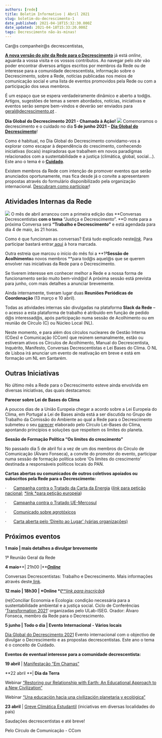```yaml
---
authors: [rede]
title: Boletim Informativo | Abril 2021
slug: boletim-do-decrescimento-1
date_published: 2021-04-18T15:32:30.000Z
date_updated: 2021-04-18T15:33:20.000Z
tags: Decrescimento não-às-minas!
---
```

Car@s companheir@s decrescentistas,

[**A nova versão do *****site***** da Rede para o Decrescimento**](http://www.decrescimento.pt/) já está *online*, aguarda a vossa visita e os vossos contributos. Ao navegar pelo *site* vão poder encontrar diversos artigos escritos por membros da Rede ou de interesse para a comunidade decrescentista, informação sobre o Decrescimento, sobre a Rede, notícias publicadas nos meios de comunicação social e uma lista de eventos promovidos pela Rede ou com a participação dos seus membros.

É um espaço que se espera verdadeiramente dinâmico e aberto a tod@s. Artigos, sugestões de temas a serem abordados, notícias, iniciativas e eventos serão sempre bem-vindos e deverão ser enviados para geral@decrescimento.pt .

**Dia Global do Decrescimento 2021 - Chamada à Ação!**
![](https://lh4.googleusercontent.com/BvqG-QkF6rvkZymnOMoDTSYftLwUry1DtyaDWt1hLkD7pGzPRjuYFzATHex6hqkfhMUT3cWkQBZ5odkAcUnXat3jEucHGWfwDJRTUGQk8C9uRZxmajBd3BFPBu485yMDxNR-ZN5T)
Comemoramos o decrescimento e o cuidado no dia **5 de junho 2021** – [**Dia Global do Decrescimento**](https://www.degrowth.info/en/globalday/)!

Como é habitual, no Dia Global do Decrescimento convidamo-vos a explorar como escapar à dependência do crescimento, conhecendo iniciativas (locais) inspiradoras que trabalhem em novos paradigmas relacionados com a sustentabilidade e a justiça (climática, global, social...). Este ano o tema é o [**Cuidado**](http://www.degrowth.info/en/2021/02/caring-for-change-our-degrowth-is-intersectional).

Existem membros da Rede com intenção de promover eventos que serão anunciados oportunamente, mas fica desde já o convite a apresentarem propostas através do formulário disponibilizado pela organização internacional. [Descubram como participar](https://cloud.degrowth.net/apps/onlyoffice/s/niPTEKpjqGTcYti?fileId=97730)!

## Atividades Internas da Rede
![](https://lh6.googleusercontent.com/kFS5lbm0fcffg0VVfmu1_whB1hiBkpcIYUYphbwDSaSE0ybHB3z2eI5YJzCx2FFa4_eDe-gzL4X1cDkyFBE1BMM8g_PRBvtUBMDkF0-dTSD-HWGgh18RAJaRFMj63uH4zqtzNSHs)
O mês de abril arrancou com a primeira edição das **Conversas Decrescentistas **com o tema** “Justiça e Decrescimento”. **O mote para a próxima Conversa será **“Trabalho e Decrescimento”** e está agendada para dia 4 de maio, às 21 horas.

Como é que funcionam as conversas? Está tudo explicado neste[*link*](https://docs.google.com/document/d/1mQG_UzVblc5FwnDqqhTRWoqe_jd9Y6g5w0dlY79JFHo/edit). Para participar bastará entrar[ aqui](https://meet.jit.si/ConversasDecrescentistas) à hora marcada.

Outra estreia que marcou o início do mês foi a **1ª****Sessão de Acolhimento****a novos membros **para tod@s aquel@s que se querem envolver nas iniciativas da Rede para o Decrescimento.

Se tiverem interesse em conhecer melhor a Rede e a nossa forma de funcionamento serão muito bem-vind@s! A próxima sessão está prevista para junho, com mais detalhes a anunciar brevemente.

Ainda internamente, tiveram lugar duas **Reuniões Periódicas de Coordenação** (13 março e 10 abril).

Todas as atividades internas são divulgadas na plataforma **Slack da Rede** – o acesso a esta plataforma de trabalho é atribuído em função de pedido d@s interessad@s, após participação numa sessão de Acolhimento ou em reunião de Círculo (C) ou Núcleo Local (NL).

Neste momento, e para além dos círculos nucleares de Gestão Interna (CGes) e Comunicação (CCom) que reúnem semanalmente, estão ou estiveram ativos os Círculos de Acolhimento, Manual do Decrescentista, Inquérito, Manifesto, Conversas Decrescentistas e Lei Bases do Clima. O NL de Lisboa irá anunciar um evento de reativação em breve e está em formação um NL em Santarém.

## **Outras Iniciativas**

No último mês a Rede para o Decrescimento esteve ainda envolvida em diversas iniciativas, das quais destacamos:

**Parecer sobre Lei de Bases do Clima**

A poucos dias de a União Europeia chegar a acordo sobre a Lei Europeia do Clima, em Portugal a Lei de Bases ainda está a ser discutida no Grupo de Trabalho da Comissão do Ambiente ao qual a Rede para o Decrescimento submeteu o seu [parecer](/parecer-as-leis-de-base-do-clima/) elaborado pelo Círculo Lei-Bases do Clima, apontando princípios e soluções que respeitem os limites do planeta.

**Sessão de Formação Política “Os limites do crescimento”**

No passado dia 5 de abril foi a vez de um dos membros do Círculo de Comunicação (Álvaro Fonseca), a convite do promotor do evento, participar numa sessão de formação política sobre ‘Os limites do crescimento’ destinada a responsáveis políticos locais do PAN.

**Cartas abertas ou comunicados de outros coletivos apoiados ou subscritos pela Rede para o Decrescimento:**

·      [Campanha contra o Tratado da Carta da Energia](https://www.plataforma-troca.org/o-tratado-da-carta-da-energia-pode-prolongar-a-era-fossil-na-europa/) ([*link* para petição nacional](https://peticaopublica.com/pview.aspx?pi=PT106111); [*link *para petição europeia](https://www.plataforma-troca.org/peticao-europeia-contra-o-tratado-carta-da-energia-tce/))

·      [Campanha contra o Tratado UE-Mercosul](https://www.plataforma-troca.org/a-amazonia-esta-em-chamas-nao-ao-tratado-ue-mercosul/)

·      [Comunicado sobre agrotóxicos](https://stopuemercosul.pt/comunicado-imprensa-12-abril/)

·      [Carta aberta pelo ‘Direito ao Lugar’ (várias organizações)](https://sites.google.com/view/projetoligacoes/carta-aberta?authuser=0)

## Próximos eventos

**1 maio | mais detalhes a divulgar brevemente**

1ª Reunião Geral da Rede

**4 maio****| 21h00 |**[***Online***](https://meet.jit.si/ConversasDecrescentistas)

Conversas Decrescentistas: Trabalho e Decrescimento. Mais informações através deste[ link](https://docs.google.com/document/d/1mQG_UzVblc5FwnDqqhTRWoqe_jd9Y6g5w0dlY79JFHo/edit).

**12 maio | 18h30 | *Online *(**[***link *para inscrição**](https://www.eventbrite.pt/o/ulab-iseg-32467936687)**)**

(re)Conciliar Economia e Ecologia: condição necessária para a sustentabilidade ambiental e a justiça social. Ciclo de Conferências ‘[Transformation 2021](https://csg.rc.iseg.ulisboa.pt/transformation-cycle-2021-banking-as-if-society-matters-2/)’ organizadas pelo ULab-ISEG. Orador: Álvaro Fonseca, membro da Rede para o Decrescimento.

**5 junho | Todo o dia | Evento Internacional - Vários locais**

[Dia Global do Decrescimento 2021](https://cloud.degrowth.net/apps/onlyoffice/s/niPTEKpjqGTcYti?fileId=97730) Evento internacional com o objectivo de divulgar o Decrescimento e as propostas decrescentistas. Este ano o tema é o conceito de Cuidado.

**Eventos de eventual interesse para a comunidade decrescentista:**

**19 abril** | [Manifestação “Em Chamas”](https://em-chamas.pt/19-de-abril-and-22-de-maio/19-de-abril-or-manifestacao-em-chamas)

**22 abril **| **Dia da Terra**

Webinar [“Restoring our Relationship with Earth: An Educational Approach to a New Civilization”](https://earthcharter.org/earth-day-celebration-with-satish-kumar-and-lynne-twist/)

Webinar [“Una educación hacia una civilización planetaria y ecológica”](https://cartadelatierra.org/celebracion-del-dia-de-la-tierra-con-leonardo-boff-y-maria-novo/)

**23 abril** | [Greve Climática Estudantil](https://greveclimaticaestudantil.pt/2021/04/11/como-participar-acao-23-de-abril/) (iniciativas em diversas localidades do país)

Saudações decrescentistas e até breve!

Pelo Círculo de Comunicação - CCom
